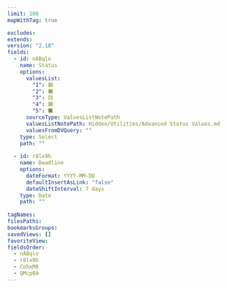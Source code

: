 ```yaml
---
limit: 100
mapWithTag: true

excludes: 
extends: 
version: "2.18"
fields:
  - id: nABqlo
    name: Status
    options:
      valuesList:
        "1": 🟥
        "2": 🟧
        "3": 🟨
        "4": 🟩
        "5": ⬛
      sourceType: ValuesListNotePath
      valuesListNotePath: Hidden/Utilities/Advanced Status Values.md
      valuesFromDVQuery: ""
    type: Select
    path: ""
  
  - id: r8lx9h
    name: Deadline
    options:
      dateFormat: YYYY-MM-DD
      defaultInsertAsLink: "false"
      dateShiftInterval: 7 days
    type: Date
    path: ""
  
tagNames: 
filesPaths: 
bookmarksGroups: 
savedViews: []
favoriteView: 
fieldsOrder:
  - nABqlo
  - r8lx9h
  - CohxM8
  - QMcp8A
---
```

<!-- Deprecated query: #goal tag (and all other #tags) being removed from the frontmatter. Replace with field:: type = "goal"
- id: QMcp8A
    name: Area
    options:
      dvQueryString: |-
        dv.pages("#area")
        .filter(p => !p.file.path.includes('Hidden'))
    type: File
    path: ""
- name: Goal
    type: File
    options:
      dvQueryString: dv.pages('#goal')
    path: ""
    id: CohxM8

-->